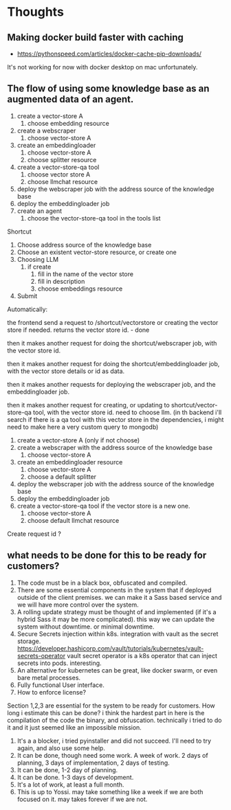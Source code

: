 # Thoughts

## Making docker build faster with caching

- <https://pythonspeed.com/articles/docker-cache-pip-downloads/>

It's not working for now with docker desktop on mac unfortunately.


## The flow of using some knowledge base as an augmented data of an agent.

1. create a vector-store A
   1. choose embedding resource
2. create a webscraper
   1. choose vector-store A
3. create an embeddingloader
   1. choose vector-store A
   2. choose splitter resource
4. create a vector-store-qa tool
   1. choose vector store A
   2. choose llmchat resource
5. deploy the webscraper job with the address source of the knowledge base
6. deploy the embeddingloader job
7. create an agent
   1. choose the vector-store-qa tool in the tools list


Shortcut

1. Choose address source of the knowledge base
2. Choose an existent vector-store resource, or create one
3. Choosing LLM
   1. if create
      1. fill in the name of the vector store
      2. fill in description
      3. choose embeddings resource
4. Submit

Automatically:

the frontend send a request to /shortcut/vectorstore or creating the vector store if needed. returns the vector store id. - done

then it makes another request for doing the shortcut/webscraper job, with the vector store id.

then it makes another request for doing the shortcut/embeddingloader job, with the vector store details or id as data.

then it makes another requests for deploying the webscraper job, and the embeddingloader job.

then it makes another request for creating, or updating to shortcut/vector-store-qa tool, with the vector store id. need to choose llm. (in th backend i'll search if there is a qa tool with this vector store in the dependencies, i might need to make here a very custom query to mongodb)



1. create a vector-store A (only if not choose)
2. create a webscraper with the address source of the knowledge base
    1. choose vector-store A
3. create an embeddingloader resource
   1. choose vector-store A
   2. choose a default splitter
4. deploy the webscraper job with the address source of the knowledge base
5. deploy the embeddingloader job
6. create a vector-store-qa tool if the vector store is a new one.
   1. choose vector-store A
   2. choose default llmchat resource

Create request id ?

## what needs to be done for this to be ready for customers?

1. The code must be in a black box, obfuscated and compiled.
2. There are some essential components in the system that if deployed outside of the client premises. we can make it a Sass based service and we will have more control over the system.
3. A rolling update strategy must be thought of and implemented (if it's a hybrid Sass it may be more complicated). this way we can update the system without downtime. or minimal downtime.
4. Secure Secrets injection within k8s. integration with vault as the secret storage.
https://developer.hashicorp.com/vault/tutorials/kubernetes/vault-secrets-operator
vault secret operator is a k8s operator that can inject secrets into pods. interesting.
5. An alternative for kubernetes can be great, like docker swarm, or even bare metal processes.
6. Fully functional User interface.
7. How to enforce license?

Section 1,2,3 are essential for the system to be ready for customers. How long i estimate this can be done? i think the hardest part in here is the compilation of the code the binary, and obfuscation. technically i tried to do it and it just seemed like an impossible mission.


1. It's a a blocker, i tried pyinstaller and did not succeed. I'll need to try again, and also use some help.
2. It can be done, though need some work. A week of work. 2 days of planning, 3 days of implementation, 2 days of testing.
3. It can be done, 1-2 day of planning.
4. It can be done. 1-3 days of development.
5. It's a lot of work, at least a full month.
6. This is up to Yossi. may take something like a week if we are both focused on it. may takes forever if we are not.

